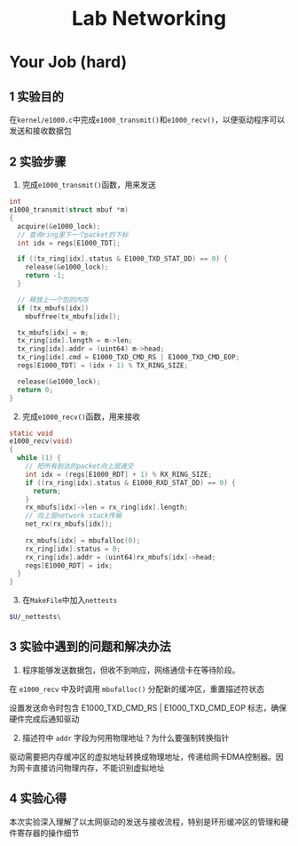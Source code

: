 <h2 style="text-align:center;font-size:36px;">Lab Networking</h2>

# Your Job (hard)
## 1 实验目的

在`kernel/e1000.c`中完成`e1000_transmit()`和`e1000_recv()`，以便驱动程序可以发送和接收数据包

## 2 实验步骤

1. 完成`e1000_transmit()`函数，用来发送
```c
int
e1000_transmit(struct mbuf *m)
{
  acquire(&e1000_lock);
  // 查询ring里下一个packet的下标
  int idx = regs[E1000_TDT];

  if ((tx_ring[idx].status & E1000_TXD_STAT_DD) == 0) {
    release(&e1000_lock);
    return -1;
  }

  // 释放上一个包的内存
  if (tx_mbufs[idx])
    mbuffree(tx_mbufs[idx]);

  tx_mbufs[idx] = m;
  tx_ring[idx].length = m->len;
  tx_ring[idx].addr = (uint64) m->head;
  tx_ring[idx].cmd = E1000_TXD_CMD_RS | E1000_TXD_CMD_EOP;
  regs[E1000_TDT] = (idx + 1) % TX_RING_SIZE;

  release(&e1000_lock);
  return 0;
}
```

2. 完成`e1000_recv()`函数，用来接收
```c
static void
e1000_recv(void)
{
  while (1) {
    // 把所有到达的packet向上层递交
    int idx = (regs[E1000_RDT] + 1) % RX_RING_SIZE;
    if ((rx_ring[idx].status & E1000_RXD_STAT_DD) == 0) {
      return;
    }
    rx_mbufs[idx]->len = rx_ring[idx].length;
    // 向上层network stack传输
    net_rx(rx_mbufs[idx]);
    
    rx_mbufs[idx] = mbufalloc(0);
    rx_ring[idx].status = 0;
    rx_ring[idx].addr = (uint64)rx_mbufs[idx]->head;
    regs[E1000_RDT] = idx;
  }
}
```

3. 在`MakeFile`中加入`nettests`
```bash
$U/_nettests\
```

## 3 实验中遇到的问题和解决办法

1. 程序能够发送数据包，但收不到响应，网络通信卡在等待阶段。

在 `e1000_recv` 中及时调用 `mbufalloc()` 分配新的缓冲区，重置描述符状态

设置发送命令时包含 E1000_TXD_CMD_RS | E1000_TXD_CMD_EOP 标志，确保硬件完成后通知驱动

2. 描述符中 `addr` 字段为何用物理地址？为什么要强制转换指针

驱动需要把内存缓冲区的虚拟地址转换成物理地址，传递给网卡DMA控制器。因为网卡直接访问物理内存，不能识别虚拟地址

## 4 实验心得

本次实验深入理解了以太网驱动的发送与接收流程，特别是环形缓冲区的管理和硬件寄存器的操作细节